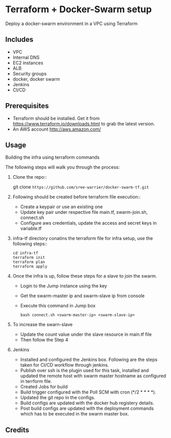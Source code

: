 # Terraform + Docker-Swarm setup

Deploy a docker-swarm environment in a VPC using Terraform

Includes
--------

* VPC
* Internal DNS
* EC2 instances
* ALB
* Security groups
* docker, docker swarm
* Jenkins
* CI/CD


Prerequisites
-------------

* Terraform should be installed. Get it from https://www.terraform.io/downloads.html to grab the latest version.
* An AWS account http://aws.amazon.com/

Usage
-----

Building the infra using terraform commands

The following steps will walk you through the process:

1. Clone the repo::

      git clone `https://github.com/sree-warrier/docker-swarm-tf.git`

2. Following should be created before terraform file execution::

    - Create a keypair or use an existing one
    - Update key pair under respective file main.tf, swarm-join.sh, connect.sh
    - Configure aws credentials, update the access and secret keys in variable.tf

3. infra-tf directory conatins the terraform file for infra setup, use the following steps::

      ```
      cd infra-tf
      terraform init
      terraform plan
      terraform apply
      ```

4. Once the infra is up, follow these steps for a slave to join the swarm.

    - Login to the Jump instance using the key
    - Get the swarm-master ip and swarm-slave ip from console
    - Execute this command in Jump box

      ```bash connect.sh <swarm-master-ip> <swarm-slave-ip>```

5. To increase the swarn-slave

    - Update the count value under the slave resource in main.tf file
    - Then follow the Step 4

6. Jenkins

    - Installed and configured the Jenkins box. Following are the steps taken for CI/CD workflow through jenkins.
    - Publish over ssh is the plugin used for this task, installed and updated the remote host with swarm master hostname as configured in terrform file.
    - Created Jobs for build
    - Build trigger configured with the Poll SCM with cron (*/2 * * * *).
    - Updated the git repo in the configs.
    - Build configs are updated with the docker hub registery details.
    - Post build configs are updated with the deployment commands which has to be executed in the swarm master box.

## Credits